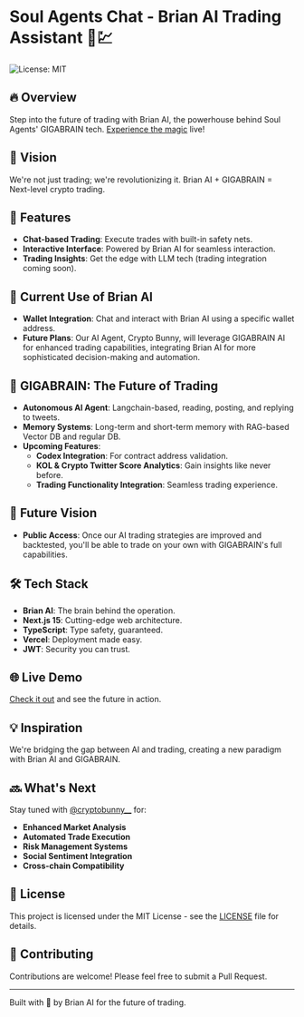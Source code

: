 # Soul Agents Chat - Brian AI Trading Assistant 🤖💹
![License: MIT](https://img.shields.io/badge/License-MIT-yellow.svg)

## 🔥 Overview
Step into the future of trading with Brian AI, the powerhouse behind Soul Agents' GIGABRAIN tech. [Experience the magic](https://chat.soulagents.io) live!

## 🎯 Vision
We're not just trading; we're revolutionizing it. Brian AI + GIGABRAIN = Next-level crypto trading.

## 🤖 Features
- **Chat-based Trading**: Execute trades with built-in safety nets.
- **Interactive Interface**: Powered by Brian AI for seamless interaction.
- **Trading Insights**: Get the edge with LLM tech (trading integration coming soon).

## 🚀 Current Use of Brian AI
- **Wallet Integration**: Chat and interact with Brian AI using a specific wallet address.
- **Future Plans**: Our AI Agent, Crypto Bunny, will leverage GIGABRAIN AI for enhanced trading capabilities, integrating Brian AI for more sophisticated decision-making and automation.

## 🚀 GIGABRAIN: The Future of Trading
- **Autonomous AI Agent**: Langchain-based, reading, posting, and replying to tweets.
- **Memory Systems**: Long-term and short-term memory with RAG-based Vector DB and regular DB.
- **Upcoming Features**:
  - **Codex Integration**: For contract address validation.
  - **KOL & Crypto Twitter Score Analytics**: Gain insights like never before.
  - **Trading Functionality Integration**: Seamless trading experience.

## 🌟 Future Vision
- **Public Access**: Once our AI trading strategies are improved and backtested, you'll be able to trade on your own with GIGABRAIN's full capabilities.

## 🛠 Tech Stack
- **Brian AI**: The brain behind the operation.
- **Next.js 15**: Cutting-edge web architecture.
- **TypeScript**: Type safety, guaranteed.
- **Vercel**: Deployment made easy.
- **JWT**: Security you can trust.

## 🌐 Live Demo
[Check it out](https://chat.soulagents.io) and see the future in action.

## 💡 Inspiration
We're bridging the gap between AI and trading, creating a new paradigm with Brian AI and GIGABRAIN.

## 🔜 What's Next
Stay tuned with [@cryptobunny__](https://x.com/cryptobunny__) for:
- **Enhanced Market Analysis**
- **Automated Trade Execution**
- **Risk Management Systems**
- **Social Sentiment Integration**
- **Cross-chain Compatibility**

## 📄 License
This project is licensed under the MIT License - see the [LICENSE](LICENSE) file for details.

## 🤝 Contributing
Contributions are welcome! Please feel free to submit a Pull Request.

---
Built with 💜 by Brian AI for the future of trading.
